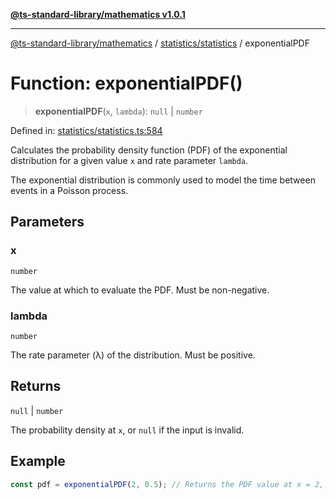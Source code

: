 [**@ts-standard-library/mathematics v1.0.1**](../../../README.md)

***

[@ts-standard-library/mathematics](../../../README.md) / [statistics/statistics](../README.md) / exponentialPDF

# Function: exponentialPDF()

> **exponentialPDF**(`x`, `lambda`): `null` \| `number`

Defined in: [statistics/statistics.ts:584](https://github.com/gabaudette/ts-stdlib/blob/7333da76bc775fbabd0907ad8519b912cfc2fe26/packages/mathematics/src/statistics/statistics.ts#L584)

Calculates the probability density function (PDF) of the exponential distribution
for a given value `x` and rate parameter `lambda`.

The exponential distribution is commonly used to model the time between events
in a Poisson process.

## Parameters

### x

`number`

The value at which to evaluate the PDF. Must be non-negative.

### lambda

`number`

The rate parameter (λ) of the distribution. Must be positive.

## Returns

`null` \| `number`

The probability density at `x`, or `null` if the input is invalid.

## Example

```typescript
const pdf = exponentialPDF(2, 0.5); // Returns the PDF value at x = 2, lambda = 0.5
```
